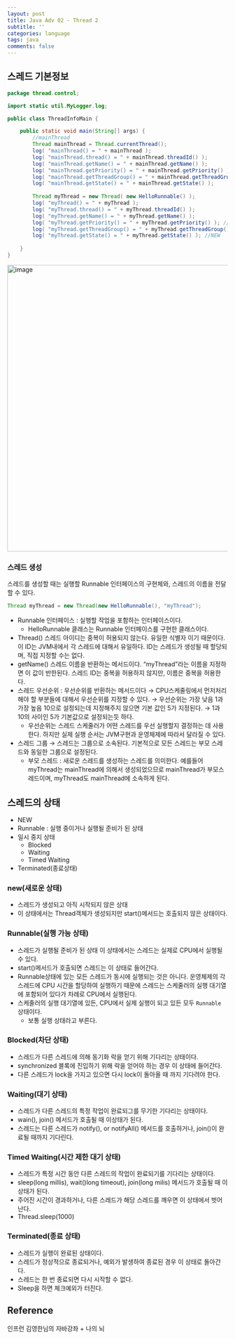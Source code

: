 ```yaml
---
layout: post
title: Java Adv 02 - Thread 2
subtitle: ''
categories: language
tags: java
comments: false
---
```


## 스레드 기본정보

```java
package thread.control;

import static util.MyLogger.log;

public class ThreadInfoMain {

    public static void main(String[] args) {
        //mainThread
        Thread mainThread = Thread.currentThread();
        log( "mainThread() = " + mainThread );
        log( "mainThread.thread() = " + mainThread.threadId() );
        log( "mainThread.getName() = " + mainThread.getName() );
        log( "mainThread.getPriority() = " + mainThread.getPriority() );
        log( "mainThread.getThreadGroup() = " + mainThread.getThreadGroup() );
        log( "mainThread.getState() = " + mainThread.getState() );
        
        Thread myThread = new Thread( new HelloRunnable() );
        log( "myThread() = " + myThread );
        log( "myThread.thread() = " + myThread.threadId() );
        log( "myThread.getName() = " + myThread.getName() );
        log( "myThread.getPriority() = " + myThread.getPriority() ); //기본값이 5
        log( "myThread.getThreadGroup() = " + myThread.getThreadGroup() );
        log( "myThread.getState() = " + myThread.getState() ); //NEW
		
    }
}

```

<img width="653" alt="image" src="https://github.com/user-attachments/assets/d8b4693f-1b4f-4945-aeaf-81665977d2ce">

### 스레드 생성

스레드를 생성할 때는 실행할 Runnable 인터페이스의 구현체와, 스레드의 이름을 전달할 수 있다.

```java
Thread myThread = new Thread(new HelloRunnable(), "myThread");
```

- Runnable 인터페이스 : 실행할 작업을 포함하는 인터페이스이다.
    - HelloRunnable 클래스는 Runnable 인터페이스를 구현한 클래스이다.
- Thread() 스레드 아이디는 중복이 허용되지 않는다. 유일한 식별자 이기 때문이다. 이 ID는 JVM내에서 각 스레드에 대해서 유일하다. ID는 스레드가 생성될 때 할당되며, 직접 지정할 수는 없다.
- getName() 스레드 이름을 반환하는 메서드이다. “myThread”라는 이름을 지정하면 이 값이 반한된다. 스레드 ID는 중복을 허용하지 않지만, 이름은 중복을 허용한다.
- 스레드 우선순위 : 우선순위를 반환하는 메서드이다 → CPU스케줄링에서 먼저처리해야 할 부분들에 대해서 우선순위를 지정할 수 있다. → 우선순위는 가장 낮음 1과 가장 높음 10으로 설정되는데 지정해주지 않으면 기본 값인 5가 지정된다. → 1과 10의 사이인 5가 기본값으로 설정되는듯 하다.
    - 우선순위는 스레드 스케줄러가 어떤 스레드를 우선 실행할지 결정하는 데 사용한다. 하지만 실제 실행 순서는 JVM구현과 운영체제에 따라서 달라질 수 있다.
- 스레드 그룹 → 스레드는 그룹으로 소속된다. 기본적으로 모든 스레드는 부모 스레드와 동일한 그룹으로 설정된다.
    - 부모 스레드 : 새로운 스레드를 생성하는 스레드를 의미한다. 예를들어 myThread는 mainThread에 의해서 생성되었으므로 mainThread가 부모스레드이며, myThread도 mainThread에 소속하게 된다.

## 스레드의 상태

- NEW
- Runnable : 실행 중이거나 실행될 준비가 된 상태
- 일시 중지 상태
  - Blocked
  - Waiting
  - Timed Waiting
- Terminated(종료상태)

### new(새로운 상태)

- 스레드가 생성되고 아직 시작되지 않은 상태
- 이 상태에서는 Thread객체가 생성되지만 start()메서드는 호출되지 않은 상태이다.

### Runnable(실행 가능 상태)

- 스레드가 실행될 준비가 된 상태 이 상태에서는 스레드는 실제로 CPU에서 실행될 수 있다.
- start()메서드가 호출되면 스레드는 이 상태로 들어간다.
- Runnable상태에 있는 모든 스레드가 동시에 실행되는 것은 아니다. 운영체제의 각 스레드에 CPU 시간을 할당하여 실행하기 때문에 스레드는 스케줄러의 실행 대기열에 포함되어 있다가 차례로 CPU에서 실행된다.
- 스케줄러의 실행 대기열에 있든, CPU에서 실제 실행이 되고 있든 모두 `Runnable` 상태이다.
  - 보통 실행 상태라고 부른다.


### Blocked(차단 상태)

- 스레드가 다른 스레드에 의해 동기화 락을 얻기 위해 기다리는 상태이다.
- synchronized 블록에 진입하기 위해 락을 얻어야 하는 경우 이 상태에 들어간다.
- 다른 스레드가 lock을 가지고 있으면 다시 lock이 돌아올 때 까지 기다려야 한다.

### Waiting(대기 상태)

- 스레드가 다른 스레드의 특정 작업이 완료되그를 무기한 기다리는 상태이다.
- wain(), join() 메서드가 호출될 때 이상태가 된다.
- 스레드는 다른 스레드가 notify(), or notifyAll() 메서드를 호출하거나, join()이 완료될 때까지 기다린다.

### Timed Waiting(시간 제한 대기 상태)

- 스레드가 특정 시간 동안 다른 스레드의 작업이 완료되기를 기다리는 상태이다.
- sleep(long millis), wait()long timeout), join(long milis) 메서드가 호출될 때 이상태가 된다.
- 주어진 시간이 경과하거나, 다른 스레드가 해당 스레드를 깨우면 이 상태에서 벗어난다.
- Thread.sleep(1000)

### Terminated(종료 상태)

- 스레드가 실행이 완료된 상태이다.
- 스레드가 정상적으로 종료되거나, 예외가 발생하여 종료된 경우 이 상태로 돌아간다.
- 스레드는 한 번 종료되면 다시 시작할 수 없다.
- Sleep을 하면 체크예외가 터진다.


## Reference

인프런 김영한님의 자바강좌 + 나의 뇌
